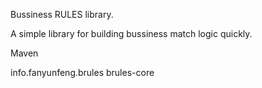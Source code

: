 Bussiness RULES library.




A simple library for building bussiness match logic quickly.



Maven


info.fanyunfeng.brules
brules-core



